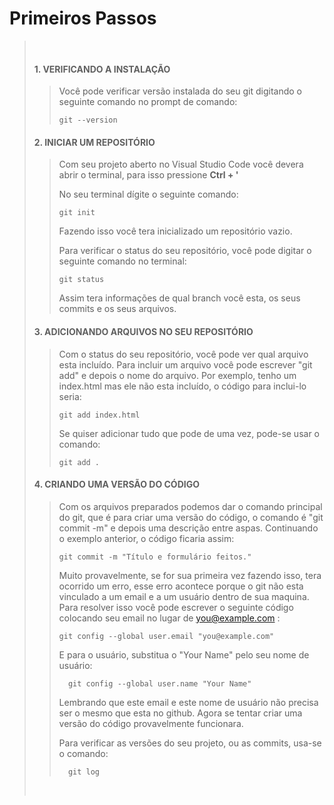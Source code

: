 # Primeiros Passos
> &nbsp;
> #### 1. VERIFICANDO A INSTALAÇÃO
> > Você pode verificar  versão instalada do seu git digitando o seguinte comando no prompt de comando:
> > ```GIT
> > git --version
>
> #### 2. INICIAR UM REPOSITÓRIO
> > Com seu projeto aberto no Visual Studio Code você devera abrir o terminal, para isso pressione **Ctrl + '**
> >
> > No seu terminal dígite o seguinte comando:
> > ```GIT
> > git init
> >```
> > Fazendo isso você tera inicializado um repositório vazio.
> >
> > Para verificar o status do seu repositório, você pode digitar o seguinte comando no terminal:
> > ```GIT
> > git status
> > ```
> > Assim tera informações de qual branch você esta, os seus commits e os seus arquivos.
> 
> #### 3. ADICIONANDO ARQUIVOS NO SEU REPOSITÓRIO
> > Com o status do seu repositório, você pode ver qual arquivo esta incluído. Para incluir um arquivo você pode escrever "git add" e depois o nome do arquivo.
> > Por exemplo, tenho um index.html mas ele não esta incluído, o código para inclui-lo seria:
> > ```GIT
> > git add index.html
> > ```
> > Se quiser adicionar tudo que pode de uma vez, pode-se usar o comando:
> > ```GIT
> > git add .
> > ```
>
> #### 4. CRIANDO UMA VERSÃO DO CÓDIGO
> > Com os arquivos preparados podemos dar o comando principal do git, que é para criar uma versão do código, o comando é "git commit -m" e depois uma descrição entre aspas. Continuando o exemplo anterior, o código ficaria assim:
> > ```GIT
> > git commit -m "Título e formulário feitos."
> > ```
> > Muito provavelmente, se for sua primeira vez fazendo isso, tera ocorrido um erro, esse erro acontece porque o git não esta vinculado a um email e a um usuário dentro de sua maquina. Para resolver isso você pode escrever o seguinte código colocando seu email no lugar de you@example.com :
> > ```GIT
> > git config --global user.email "you@example.com"
> > ```
> > E para o usuário, substitua o "Your Name" pelo seu nome de usuário:
> > ```GIT
> >   git config --global user.name "Your Name"
> > ```
> > Lembrando que este email e este nome de usuário não precisa ser o mesmo que esta no github.
> > Agora se tentar criar uma versão do código provavelmente funcionara.
> >
> > Para verificar as versões do seu projeto, ou as commits, usa-se o comando:
> > ```GIT
> >   git log
> > ```
>&nbsp;

&nbsp;